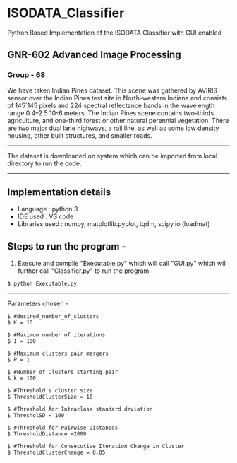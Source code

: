 # ISODATA_Classifier
Python Based Implementation of the ISODATA Classifier with GUI enabled

## GNR-602 Advanced Image Processing
### Group - 68


We have taken Indian Pines dataset. This scene was gathered by AVIRIS sensor over the Indian Pines test site in
North-western Indiana and consists of 145´145 pixels and 224 spectral reflectance bands in the wavelength range 
0.4–2.5 10-6 meters. The Indian Pines scene contains two-thirds agriculture, and one-third forest or other natural 
perennial vegetation. There are two major dual lane highways, a rail line, as well as some low density housing,
other built structures, and smaller roads.

------------------------------------------------------------------------------------------------------------------

The dataset is downloaded on system which can be imported from local directory to run the code.

------------------------------------------------------------------------------------------------------------------
## Implementation details

* Language : python 3
* IDE used : VS code
* Libraries used : numpy, matplotlib.pyplot, tqdm, scipy.io (loadmat)


## Steps to run the program -

1. Execute and compile "Executable.py" which will call "GUI.py" which will further call "Classifier.py" to run the
program.

```
$ python Executable.py
```

-------------------------------------------------------------------------------------------------------------------

Parameters chosen - 
```
$ #desired_number_of_clusters 
$ K = 16

$ #Maximum number of iterations
$ I = 100

$ #Maximum clusters pair mergers
$ P = 1

$ #Number of Clusters starting pair
$ k = 100

$ #Threshold's cluster size 
$ ThresholdClusterSize = 10

$ #Threshold for Intraclass standard deviation 
$ ThresholSD = 100

$ #Threshold for Pairwise Distances
$ ThresholdDistance =2000

$ #Threshold for Consecutive Iteration Change in Cluster
$ ThresholdClusterChange = 0.05
```
